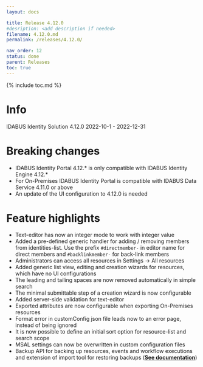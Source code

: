 ```yaml
---
layout: docs

title: Release 4.12.0
#desription: <add description if needed>
filename: 4.12.0.md
permalink: /releases/4.12.0/

nav_order: 12
status: done
parent: Releases
toc: true
---
```


{% include toc.md %}



# Info
IDABUS Identity Solution 4.12.0
2022-10-1 - 2022-12-31

# Breaking changes
- IDABUS Identity Portal 4.12.* is only compatible with IDABUS Identity Engine 4.12.*
- For On-Premises IDABUS Identity Portal is compatible with IDABUS Data Service 4.11.0 or above
- An update of the UI configuration to 4.12.0 is needed

# Feature highlights
- Text-editor has now an integer mode to work with integer value
- Added a pre-defined generic handler for adding / removing members from identities-list. Use the prefix ```#directmember-``` in editor name for direct members and ```#backlinkmember-``` for back-link members
- Administrators can access all resources in Settings -> All resources
- Added generic list view, editing and creation wizards for resources, which have no UI configurations
- The leading and tailing spaces are now removed automatically in simple search
- The minimal submittable step of a creation wizard is now configurable
- Added server-side validation for text-editor
- Exported attributes are now configurable when exporting On-Premises resources
- Format error in customConfig json file leads now to an error page, instead of being ignored
- It is now possible to define an initial sort option for resource-list and search scope
- MSAL settings can now be overwritten in custom configuration files
- Backup API for backing up resources, events and workflow executions and extension of import tool for restoring backups ([**See documentation**](/IDABUS-Identity-Solution/Documentation/Administrative-tasks/Backup-and-restore))
